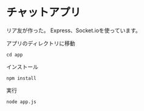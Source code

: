 # チャットアプリ

リア友が作った。
Express、Socket.ioを使っています。

アプリのディレクトリに移動
```shell
cd app
```

インストール
```shell
npm install
```

実行
```shell
node app.js
```
